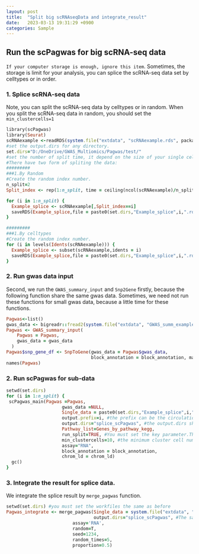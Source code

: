 ```yaml
---
layout: post
title:  "Split big scRNAseqData and integrate_result"
date:   2023-03-13 19:31:29 +0900
categories: Sample
---
```


## Run the scPagwas for big scRNA-seq data 
`If your computer storage is enough, ignore this item`.
Sometimes, the storage is limit for your analysis, you can splice the scRNA-seq data set by celltypes or in order. 

### 1. Splice scRNA-seq data 
Note, you can split the scRNA-seq data by celltypes or in random.
When you split the scRNA-seq data in random, you should set the 
`min_clustercells=1` 

```ruby
library(scPagwas)
library(Seurat)
scRNAexample <-readRDS(system.file("extdata", "scRNAexample.rds", package = "scPagwas"))
#set the output.dirs for any directory.
set.dirs="D:/OneDrive/GWAS_Multiomics/Pagwas/test/"
#set the number of split time, it depend on the size of your single cell data.
#There have two form of spliting the data:
#########
###1.By Random
#Create the random index number.
n_split=2
Split_index <- rep(1:n_split, time = ceiling(ncol(scRNAexample)/n_split), length = ncol(scRNAexample))

for (i in 1:n_split) {
  Example_splice <- scRNAexample[,Split_index==i]
  saveRDS(Example_splice,file = paste0(set.dirs,"Example_splice",i,".rds"))
}

#########
###1.By celltypes
#Create the random index number.
for (i in levels(Idents(scRNAexample))) {
  Example_splice <- subset(scRNAexample,idents = i)
  saveRDS(Example_splice,file = paste0(set.dirs,"Example_splice",i,".rds"))
}

```
### 2. Run gwas data input 

Second, we run the `GWAS_summary_input` and `Snp2Gene` firstly, because the following function share the same gwas data.
Sometimes, we need not run these functions for small gwas data, because a little time for these functions.

```ruby
Pagwas<-list()
gwas_data <- bigreadr::fread2(system.file("extdata", "GWAS_summ_example.txt", package = "scPagwas"))
Pagwas <- GWAS_summary_input(
    Pagwas = Pagwas,
    gwas_data = gwas_data
  )
Pagwas$snp_gene_df <- SnpToGene(gwas_data = Pagwas$gwas_data, 
                                block_annotation = block_annotation, marg = 10000)
names(Pagwas)

```
### 2. Run scPagwas for sub-data

```ruby
setwd(set.dirs)
for (i in 1:n_split) {
 scPagwas_main(Pagwas =Pagwas,
                     gwas_data =NULL,
                     Single_data = paste0(set.dirs,"Example_splice",i,".rds"), #the 
                     output.prefix=i, #the prefix can be the circulation coefficient i.
                     output.dirs="splice_scPagwas", #the output.dirs shoukd be the same for each circulation
                     Pathway_list=Genes_by_pathway_kegg,
                     run_split=TRUE, #You must set the key parameter.This parameter is set to run single result for each split result.
                     min_clustercells=10, #the minimum cluster cell number should be 1.
                     assay="RNA",
                     block_annotation = block_annotation,
                     chrom_ld = chrom_ld)
  gc()
}

```

### 3. Integrate the result for splice data. 
We integrate the splice result by `merge_pagwas` function. 

```ruby
setwd(set.dirs) #you must set the workfiles the same as before
Pagwas_integrate <- merge_pagwas(Single_data = system.file("extdata", "scRNAexample.rds", package = "scPagwas") ,# read the whole single cell data.
                                 output.dirs="splice_scPagwas", #The same with scPagwas_main functionn_topgenes = 1000,
                         assay='RNA',
                         random=T,
                         seed=1234,
                         random_times=5,
                         proportion=0.5)

```
